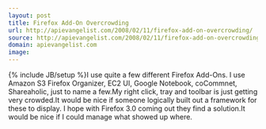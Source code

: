 ```yaml
---
layout: post
title: Firefox Add-On Overcrowding
url: http://apievangelist.com/2008/02/11/firefox-add-on-overcrowding/
source: http://apievangelist.com/2008/02/11/firefox-add-on-overcrowding/
domain: apievangelist.com
image: 
---
```

{% include JB/setup %}I use quite a few different Firefox Add-Ons.  I use Amazon S3 Firefox Organizer, EC2 UI, Google Notebook, coCommnet, Shareaholic, just to name a few.My right click, tray and toolbar is just getting very crowded.It would be nice if someone logically built out a framework for these to display.  I hope with Firefox 3.0 coming out they find a solution.It would be nice if I could manage what showed up where.